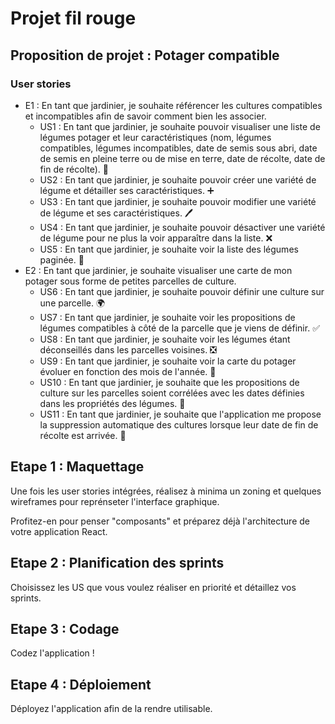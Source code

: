 # Projet fil rouge

## Proposition de projet : Potager compatible

### User stories

- E1 : En tant que jardinier, je souhaite référencer les cultures compatibles et incompatibles afin de savoir comment bien les associer.
  - US1 : En tant que jardinier, je souhaite pouvoir visualiser une liste de légumes potager et leur caractéristiques (nom, légumes compatibles, légumes incompatibles, date de semis sous abri, date de semis en pleine terre ou de mise en terre, date de récolte, date de fin de récolte). 📖
  - US2 : En tant que jardinier, je souhaite pouvoir créer une variété de légume et détailler ses caractéristiques. ➕
  - US3 : En tant que jardinier, je souhaite pouvoir modifier une variété de légume et ses caractéristiques. 🖊
  - US4 : En tant que jardinier, je souhaite pouvoir désactiver une variété de légume pour ne plus la voir apparaître dans la liste. ❌
  - US5 : En tant que jardinier, je souhaite voir la liste des légumes paginée. 📄
- E2 : En tant que jardinier, je souhaite visualiser une carte de mon potager sous forme de petites parcelles de culture.
  - US6 : En tant que jardinier, je souhaite pouvoir définir une culture sur une parcelle. 🌍
  - US7 : En tant que jardinier, je souhaite voir les propositions de légumes compatibles à côté de la parcelle que je viens de définir. ✅
  - US8 : En tant que jardinier, je souhaite voir les légumes étant déconseillés dans les parcelles voisines. ❎
  - US9 : En tant que jardinier, je souhaite voir la carte du potager évoluer en fonction des mois de l'année. 📆
  - US10 : En tant que jardinier, je souhaite que les propositions de culture sur les parcelles soient corrélées avec les dates définies dans les propriétés des légumes. 📆
  - US11 : En tant que jardinier, je souhaite que l'application me propose la suppression automatique des cultures lorsque leur date de fin de récolte est arrivée. 🔄

## Etape 1 : Maquettage

Une fois les user stories intégrées, réalisez à minima un zoning et quelques wireframes pour reprénseter l'interface graphique.

Profitez-en pour penser "composants" et préparez déjà l'architecture de votre application React.

## Etape 2 : Planification des sprints

Choisissez les US que vous voulez réaliser en priorité et détaillez vos sprints.

## Etape 3 : Codage

Codez l'application !

## Etape 4 : Déploiement

Déployez l'application afin de la rendre utilisable.
